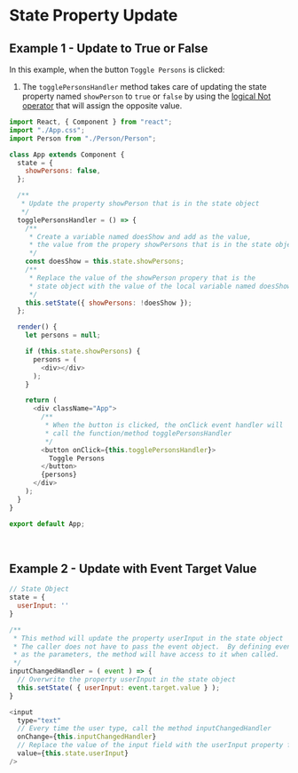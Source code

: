 # State Property Update

## Example 1 - Update to True or False

In this example, when the button `Toggle Persons` is clicked:

1. The  `togglePersonsHandler` method takes care of updating the state property named `showPerson` to `true` or `false` by using the <a href="https://developer.mozilla.org/en-US/docs/Web/JavaScript/Reference/Operators/Logical_NOT" target="_blank" rel="noopener">logical Not operator</a> that will assign the opposite value.



```javascript
import React, { Component } from "react";
import "./App.css";
import Person from "./Person/Person";

class App extends Component {
  state = {
    showPersons: false,
  };

  /**
   * Update the property showPerson that is in the state object
   */
  togglePersonsHandler = () => {
    /**
     * Create a variable named doesShow and add as the value,
     * the value from the propery showPersons that is in the state object
     */
    const doesShow = this.state.showPersons;
    /**
     * Replace the value of the showPerson propery that is the
     * state object with the value of the local variable named doesShow.
     */
    this.setState({ showPersons: !doesShow });
  };

  render() {
    let persons = null;

    if (this.state.showPersons) {
      persons = (
        <div></div>
      );
    }

    return (
      <div className="App">
        /**
         * When the button is clicked, the onClick event handler will
         * call the function/method togglePersonsHandler
         */
        <button onClick={this.togglePersonsHandler}>
          Toggle Persons
        </button>
        {persons}
      </div>
    );
  }
}

export default App;
```



<br>

## Example 2 - Update with Event Target Value

```javascript
// State Object
state = {
  userInput: ''
}

/** 
 * This method will update the property userInput in the state object
 * The caller does not have to pass the event object.  By defining event
 * as the parameters, the method will have access to it when called.
 */
inputChangedHandler = ( event ) => {
  // Overwrite the property userInput in the state object 
  this.setState( { userInput: event.target.value } );
}

<input
  type="text"
  // Every time the user type, call the method inputChangedHandler
  onChange={this.inputChangedHandler}
  // Replace the value of the input field with the userInput property from the state object
  value={this.state.userInput} 
/>



```

